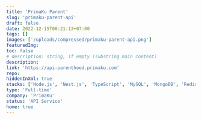 ```yaml
---
title: 'PrimaKu Parent'
slug: 'primaku-parent-api'
draft: false
date: 2022-12-15T00:21:13+07:00
tags: []
images: ['/uploads/compressed/primaku-parent-api.png']
featuredImg:
toc: false
# description: string, if empty (substring main content)
description:
link: 'https://api-parenthood.primaku.com'
repo:
hiddenInXml: true
stacks: ['Node.js', 'Nest.js', 'TypeScript', 'MySQL', 'MongoDB', 'Redis']
type: 'Full-time'
company: 'PrimaKu'
status: 'API Service'
home: true
---
```

